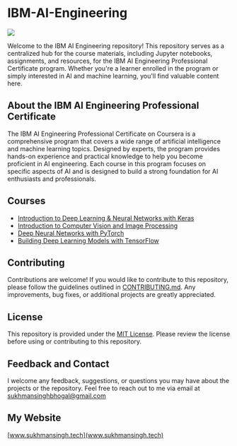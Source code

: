 # IBM-AI-Engineering
![](https://images.ctfassets.net/wp1lcwdav1p1/5maw13sYG3aYOco87fOgsH/34df160b253cfc19d29186d50ea68a3b/iStock-1205321953.jpg?w=1500&h=680&q=60&fit=fill&f=faces&fm=jpg&fl=progressive)

Welcome to the IBM AI Engineering repository! This repository serves as a centralized hub for the course materials, including Jupyter notebooks, assignments, and resources, for the IBM AI Engineering Professional Certificate program. Whether you're a learner enrolled in the program or simply interested in AI and machine learning, you'll find valuable content here.

## About the IBM AI Engineering Professional Certificate
The IBM AI Engineering Professional Certificate on Coursera is a comprehensive program that covers a wide range of artificial intelligence and machine learning topics. Designed by experts, the program provides hands-on experience and practical knowledge to help you become proficient in AI engineering. Each course in this program focuses on specific aspects of AI and is designed to build a strong foundation for AI enthusiasts and professionals.

## Courses
 - [Introduction to Deep Learning & Neural Networks with Keras](https://github.com/SUKHMAN-SINGH-1612/IBM-AI-Engineering/tree/main/Introduction%20to%20Deep%20Learning%20%26%20Neural%20Networks%20with%20Keras)
 - [Introduction to Computer Vision and Image Processing](https://github.com/SUKHMAN-SINGH-1612/IBM-AI-Engineering/tree/main/Introduction%20to%20Computer%20Vision%20and%20Image%20Processing)
 - [Deep Neural Networks with PyTorch](https://github.com/SUKHMAN-SINGH-1612/IBM-AI-Engineering/tree/main/Deep%20Neural%20Networks%20with%20PyTorch)
 - [Building Deep Learning Models with TensorFlow](https://github.com/SUKHMAN-SINGH-1612/IBM-AI-Engineering/tree/main/Building%20Deep%20Learning%20Models%20with%20TensorFlow)
   
## Contributing
Contributions are welcome! If you would like to contribute to this repository, please follow the guidelines outlined in [CONTRIBUTING.md](https://github.com/SUKHMAN-SINGH-1612/IBM-AI-Engineering/blob/main/CONTRIBUTING.md). Any improvements, bug fixes, or additional projects are greatly appreciated.

## License
This repository is provided under the [MIT License](./LICENSE). Please review the license before using or contributing to this repository.

## Feedback and Contact
I welcome any feedback, suggestions, or questions you may have about the projects or the repository. Feel free to reach out to me via email at [sukhmansinghbhogal@gmail.com](mailto:sukhmansinghbhogal@gmail.com)

## My Website
[www.sukhmansingh.tech](www.sukhmansingh.tech)
